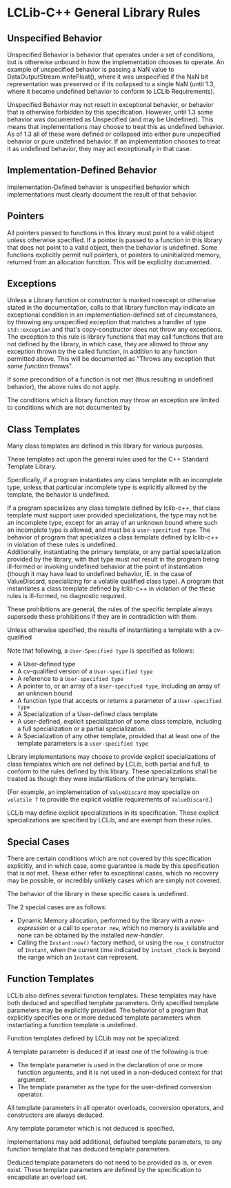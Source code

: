 # LCLib-C++ General Library Rules #

## Unspecified Behavior ##

Unspecified Behavior is behavior that operates under a set of conditions, but is otherwise unbound in how the implementation chooses to operate. An example of unspecified behavior is passing a NaN value to DataOutputStream.writeFloat(), where it was unspecified if the NaN bit representation was preserved or if its collapsed to a single NaN (until 1.3, where it became undefined behavior to conform to LCLib Requirements). 

Unspecified Behavior may not result in exceptional behavior, or behavior that is otherwise forbidden by this specification. However, until 1.3 some behavior was documented as Unspecified (and may be Undefined). This means that implementations may choose to treat this as undefined behavior. As of 1.3 all of these were defined or collapsed into either pure unspecified behavior or pure undefined behavior. If an implementation chooses to treat it as undefined behavior, they may act exceptionally in that case. 

## Implementation-Defined Behavior ##

Implementation-Defined behavior is unspecified behavior which implementations must clearly document the result of that behavior. 

## Pointers ##
All pointers passed to functions in this library must point to a valid object unless otherwise specified. 
If a pointer is passed to a function in this library that does not point to a valid object, then the behavior is undefined. 
Some functions explicitly permit null pointers, or pointers to uninitialized memory, returned from an allocation function. 
This will be explicilty documented. 

## Exceptions ##

Unless a Library function or constructor is marked noexcept or otherwise stated in the documentation, calls to that library function may indicate an exceptional condition in an implementiation-defined set of circumstances, by throwing any unspecified exception that matches a handler of type `std::exception` and that's copy-constructor does not throw any exceptions. 
The exception to this rule is library functions that may call functions that are not defined by the library, in which case, they are allowed to throw any exception thrown by the called function, in addition to any function permitted above. This will be documented as "Throws any exception that *some function* throws". 

If some precondition of a function is not met (thus resulting in undefined behavior), the above rules do not apply. 

The conditions which a library function may throw an exception are limited to conditions which are not documented by 

## Class Templates ##

Many class templates are defined in this library for various purposes. 

These templates act upon the general rules used for the C++ Standard Template Library. 

Specifically, if a program instantiates any class template with an incomplete type, unless that particular incomplete type is explicitly allowed by the template, the behavior is undefined. 

If a program specializes any class template defined by lclib-c++, that class template must support user provided specializations, the type may not be an incomplete type, except for an array of an unknown bound where such an incomplete type is allowed, and must be a `user-specified type`. The behavior of program that specializes a class template defined by lclib-c++ in violation of these rules is undefined.  
 Additionally, instantiating the primary template, or any partial specialization provided by the library, with that type must not result in the program being ill-formed or invoking undefined behavior at the point of instantiation (though it may have lead to undefined behavior, IE. in the case of ValueDiscard, specializing for a volatile qualified class type). A program that instantiates a class template defined by lclib-c++ in violation of the these rules is ill-formed, no diagnostic required. 

These prohibitions are general, the rules of the specific template always supersede these prohibitions if they are in contradiction with them. 

Unless otherwise specified, the results of instantiating a template with a cv-qualified

Note that following, a `User-Specified type` is specified as follows:

* A User-defined type
* A cv-qualified version of a `User-specified type`
* A reference to a `User-specified type`
* A pointer to, or an array of a `User-specified type`, including an array of an unknown bound
* A function type that accepts or returns a parameter of a `User-specified type`
* A Specialization of a User-defined class template
* A user-defined, explicit specialization of some class template, including a full specialization or a partial specialization.
* A Specialization of any other template, provided that at least one of the template parameters is a `user-specified type`

Library implementations may choose to provide explicit specializations of class templates which are not defined by LCLib, both partial and full, to conform to the rules defined by this library. These specializations shall be treated as though they were instantiations of the primary template. 

(For example, an implementation of `ValueDiscard` may specialize on `volatile T` to provide the explicit volatile requirements of `ValueDiscard`.) 

LCLib may define explicit specializations in its specification. These explicit specializations are specified by LCLib, and are exempt from these rules. 

## Special Cases ##

There are certain conditions which are not covered by this specification explicitly, and in which case, some guarantee is made by this specification that is not met. 
These either refer to exceptional cases, which no recovery may be possible, or incredibly unlikely cases which are simply not covered. 

The behavior of the library in these specific cases is undefined. 

The 2 special cases are as follows:

* Dynamic Memory allocation, performed by the library with a *new-expression* or a call to `operator new`, which no memory is available and none can be obtained by the installed *new-handler*.
* Calling the `Instant:now()` factory method, or using the `now_t` constructor of `Instant`, when the current time indicated by `instant_clock` is beyond the range which an `Instant` can represent. 

## Function Templates ##

LCLib also defines several function templates. These templates may have both deduced and specified template parameters. 
Only specified template parameters may be explicitly provided. The behavior of a program that explicitly specifies one or more deduced template parameters when instantiating a function template is undefined. 

Function templates defined by LCLib may not be specialized. 

A template parameter is deduced if at least one of the following is true:
* The template parameter is used in the declaration of one or more function arguments, and it is not used in a non-deduced context for that argument. 
* The template parameter as the type for the user-defined conversion operator. 

All template parameters in all operator overloads, conversion operators, and constructors are always deduced. 

Any template parameter which is not deduced is specified. 

Implementations may add additional, defaulted template parameters, to any function template that has deduced template parameters. 

Deduced template parameters do not need to be provided as is, or even exist. These template parameters are defined by the specification to encapsilate an overload set. 